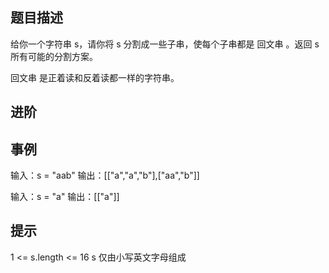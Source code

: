 ## 题目描述

给你一个字符串 s，请你将 s 分割成一些子串，使每个子串都是 回文串 。返回 s 所有可能的分割方案。

回文串 是正着读和反着读都一样的字符串。

## 进阶

## 事例

输入：s = "aab"
输出：[["a","a","b"],["aa","b"]]

输入：s = "a"
输出：[["a"]]

## 提示

1 <= s.length <= 16
s 仅由小写英文字母组成
